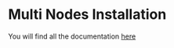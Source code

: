 # Multi Nodes Installation

You will find all the documentation [here](https://docs.openio.io/19.04/source/sandbox-guide/multi_nodes_install.html)
